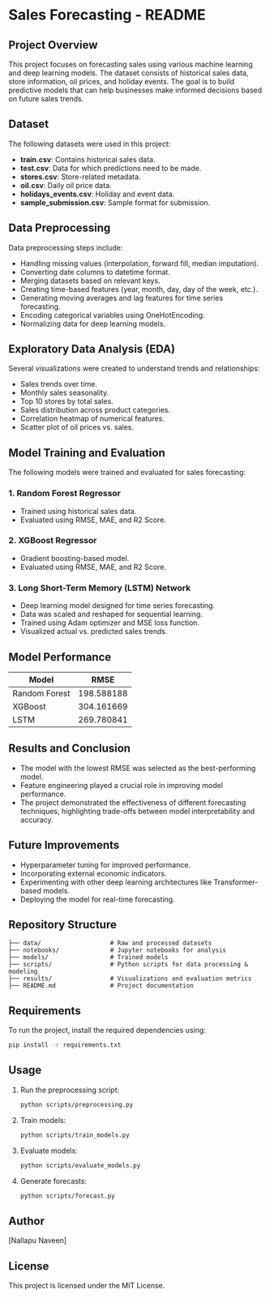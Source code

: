 # Sales Forecasting - README

## Project Overview
This project focuses on forecasting sales using various machine learning and deep learning models. The dataset consists of historical sales data, store information, oil prices, and holiday events. The goal is to build predictive models that can help businesses make informed decisions based on future sales trends.

## Dataset
The following datasets were used in this project:
- **train.csv**: Contains historical sales data.
- **test.csv**: Data for which predictions need to be made.
- **stores.csv**: Store-related metadata.
- **oil.csv**: Daily oil price data.
- **holidays_events.csv**: Holiday and event data.
- **sample_submission.csv**: Sample format for submission.

## Data Preprocessing
Data preprocessing steps include:
- Handling missing values (interpolation, forward fill, median imputation).
- Converting date columns to datetime format.
- Merging datasets based on relevant keys.
- Creating time-based features (year, month, day, day of the week, etc.).
- Generating moving averages and lag features for time series forecasting.
- Encoding categorical variables using OneHotEncoding.
- Normalizing data for deep learning models.

## Exploratory Data Analysis (EDA)
Several visualizations were created to understand trends and relationships:
- Sales trends over time.
- Monthly sales seasonality.
- Top 10 stores by total sales.
- Sales distribution across product categories.
- Correlation heatmap of numerical features.
- Scatter plot of oil prices vs. sales.

## Model Training and Evaluation
The following models were trained and evaluated for sales forecasting:

### 1. **Random Forest Regressor**
- Trained using historical sales data.
- Evaluated using RMSE, MAE, and R2 Score.

### 2. **XGBoost Regressor**
- Gradient boosting-based model.
- Evaluated using RMSE, MAE, and R2 Score.

### 3. **Long Short-Term Memory (LSTM) Network**
- Deep learning model designed for time series forecasting.
- Data was scaled and reshaped for sequential learning.
- Trained using Adam optimizer and MSE loss function.
- Visualized actual vs. predicted sales trends.


## Model Performance
| Model            | RMSE  |
|-----------------|-------|
| Random Forest   | 198.588188 |
| XGBoost        | 304.161669 |
| LSTM           | 269.780841 |

## Results and Conclusion
- The model with the lowest RMSE was selected as the best-performing model.
- Feature engineering played a crucial role in improving model performance.
- The project demonstrated the effectiveness of different forecasting techniques, highlighting trade-offs between model interpretability and accuracy.

## Future Improvements
- Hyperparameter tuning for improved performance.
- Incorporating external economic indicators.
- Experimenting with other deep learning architectures like Transformer-based models.
- Deploying the model for real-time forecasting.

## Repository Structure
```
├── data/                   # Raw and processed datasets
├── notebooks/              # Jupyter notebooks for analysis
├── models/                 # Trained models
├── scripts/                # Python scripts for data processing & modeling
├── results/                # Visualizations and evaluation metrics
├── README.md               # Project documentation
```

## Requirements
To run the project, install the required dependencies using:
```bash
pip install -r requirements.txt
```

## Usage
1. Run the preprocessing script:
   ```bash
   python scripts/preprocessing.py
   ```
2. Train models:
   ```bash
   python scripts/train_models.py
   ```
3. Evaluate models:
   ```bash
   python scripts/evaluate_models.py
   ```
4. Generate forecasts:
   ```bash
   python scripts/forecast.py
   ```

## Author
[Nallapu Naveen]

## License
This project is licensed under the MIT License.

